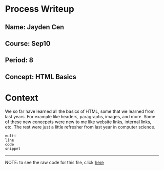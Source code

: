 # Process Writeup

## Name: Jayden Cen 
## Course: Sep10
## Period: 8
## Concept: HTML Basics 

# Context
We so far have learned all the basics of HTML, some that we learned from last years. For example like headers, paragraphs, images, and more. Some of these new conecpets were new to me like website links, internal links, etc. The rest were just a little refresher from last year in computer science. 

```language
multi
line
code
snippet
```

---

NOTE: to see the raw code for this file, click [here](https://raw.githubusercontent.com/hstatsep/other/main/writeups/template.md)
